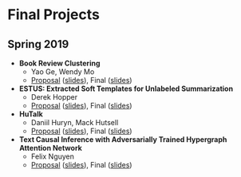 Final Projects
=====

## Spring 2019

* **Book Review Clustering**
  * Yao Ge, Wendy Mo
  * [Proposal](https://drive.google.com/file/d/1QbaJ5HkO3Ot7ILQZ5dqts3PP6lpx97Zx/view?usp=sharing) 
    ([slides](https://drive.google.com/file/d/1xB9Knn-JuuWSTqhNmiXSHIv384NiCaZb/view?usp=sharing)), 
    Final 
    ([slides](https://drive.google.com/file/d/1ZuIHFajgAaoS1m9uBfi8cQyM0fAPsr4B/view?usp=sharing))
* **ESTUS: Extracted Soft Templates for Unlabeled Summarization**
  * Derek Hopper
  * [Proposal](https://drive.google.com/file/d/1QbaJ5HkO3Ot7ILQZ5dqts3PP6lpx97Zx/view?usp=sharing) 
    ([slides](https://drive.google.com/file/d/1fFcqe_OX8eMHnt3vF6sJPuw4KlQGEOWK/view?usp=sharing)), 
    Final 
    ([slides](https://drive.google.com/file/d/15rnIeFIY84JZqS7JMvUf-1-6ORknTaX2/view?usp=sharing))
* **HuTalk**
  * Daniil Huryn, Mack Hutsell
  * [Proposal](https://drive.google.com/file/d/1obZ1DIk4vL6CwQ8sk1WpbxgxmpFWOwsM/view?usp=sharing) 
    ([slides](https://drive.google.com/file/d/1WmtlWpE48ri1mtNPmJaT9skzoYndNCte/view?usp=sharing)), 
    Final
    ([slides](https://drive.google.com/file/d/1uBNjSpH3I9DTmklJkP-MG95q7Wzntnq_/view?usp=sharing))
* **Text Causal Inference with Adversarially Trained Hypergraph Attention Network**
  * Felix Nguyen
  * [Proposal](https://drive.google.com/file/d/1tzev0HDbrGhC1EZQqr3TUFZMb3qlLDJB/view?usp=sharing) 
    ([slides](https://drive.google.com/file/d/16BxtVrJgPaZPKIP02BzPQzed6qDnDh-N/view?usp=sharing)), 
    Final 
    ([slides](https://drive.google.com/file/d/1R8stNx3agI4wj7vcnpOj9JQj05f5lalH/view?usp=sharing))
